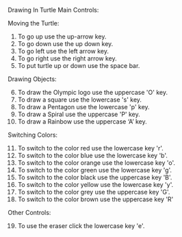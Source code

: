 Drawing In Turtle Main Controls:


Moving the Turtle:

1. To go up use the up-arrow key.
2. To go down use the up down key.
3. To go left use the left arrow key.
4. To go right use the right arrow key.
5. To put turtle up or down use the space bar.

Drawing Objects: 

6. To draw the Olympic logo use the uppercase 'O' key.
7. To draw a square use the lowercase 's' key.
8. To draw a Pentagon use the lowercase 'p' key.
9. To draw a Spiral use the uppercase 'P' key.
10. To draw a Rainbow use the uppercase ‘A’ key.




Switching Colors: 

11. To switch to the color red use the lowercase key 'r'.
12. To switch to the color blue use the lowercase key 'b'.
13. To switch to the color orange use the lowercase key 'o'.
14. To switch to the color green use the lowercase key 'g'.
15. To switch to the color black use the uppercase key 'B'.
16. To switch to the color yellow use the lowercase key 'y'.
17. To switch to the color grey use the uppercase key 'G'.
18. To switch to the color brown use the uppercase key 'R'

Other Controls:

19. To use the eraser click the lowercase key 'e'.
